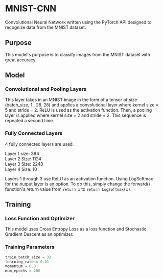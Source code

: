 # MNIST-CNN
Convolutional Neural Network written using the PyTorch API designed to recognize data from the MNIST dataset.

## Purpose
This model's purpose is to classify images from the MNIST dataset with great accuracy.

## Model

### Convolutional and Pooling Layers
This layer takes in an MNIST image in the form of a tensor of size (batch_size, 1 , 28, 28) and applies a convolutional layer where kernel size = 5 and stride = 2. ReLU is used as the activation function. Then, a pooling layer is applied where kernel size = 2 and stride = 2. This sequence is repeated a second time.

### Fully Connected Layers
4 fully connected layers are used.

Layer 1 size: 384  
Layer 2 Size: 1124  
Layer 3 Size: 2248  
Layer 4 Size: 10  

Layers 1 through 3 use ReLU as an activation function.
Using LogSoftmax for the output layer is an option. To do this, simply change the forward() function's return value from `return x` to `return LogSoftmax(x)`.

## Training

### Loss Function and Optimizer
This model uses Cross Entropy Loss as a loss function and Stochastic Gradient Descent as an optimizer.

### Training Parameters
```python
train_batch_size = 32
learning_rate = 0.01
momentum = 0.8
num_epochs = 200
```
